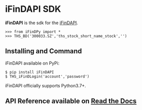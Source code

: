 # iFinDAPI SDK

**iFinDAPI** is the sdk for the [iFinDAPI](https://quantapi.51ifind.com).

```
>>> from iFinDPy import *
>>> THS_BD('300033.SZ','ths_stock_short_name_stock','')
```

## Installing and Command

iFinDAPI available on PyPi:
```
$ pip install iFinDAPI
$ THS_iFinDLogin('account','password')
```
iFinDAPI officially supports Python3.7+.

## API Reference available on [Read the Docs](https://quantapi.51ifind.com)
